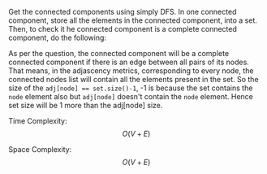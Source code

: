 Get the connected components using simply DFS. In one connected component, store all the elements in the connected component, into a set. Then, to check it he connected component is a complete connected component, do the following: 

As per the question, the connected component will be a complete connected component if there is an edge between all pairs of its nodes. That means, in the adjascency metrics, corresponding to every node, the connected nodes list will contain all the elements present in the set. So the size of the `adj[node] == set.size()-1`, -1 is because the set contains the `node` element also but `adj[node]` doesn't contain the `node` element. Hence set size will be 1 more than the adj[node] size.

Time Complexity: $$O(V+E)$$

Space Complexity: $$O(V+E)$$